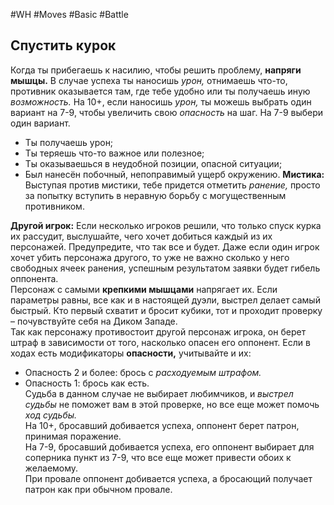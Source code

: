 #WH #Moves #Basic #Battle 

## Спустить курок  
Когда ты прибегаешь к насилию, чтобы решить проблему, **напряги  мышцы.** В случае успеха ты наносишь *урон,* отнимаешь что-то,  противник оказывается там, где тебе удобно или ты получаешь иную  *возможность.* На 10+, если наносишь *урон,* ты можешь выбрать один  вариант на 7-9, чтобы увеличить свою *опасность* на шаг. На 7-9 выбери  один вариант.  
- Ты получаешь урон;  
- Ты теряешь что-то важное или полезное;  
- Ты оказываешься в неудобной позиции, опасной ситуации;  
- Был нанесён побочный, непоправимый ущерб окружению. 
**Мистика:** Выступая против мистики, тебе придется отметить  *ранение,* просто за попытку вступить в неравную борьбу с  могущественным противником. 

**Другой игрок:** Если несколько игроков решили, что только спуск  курка их рассудит, выслушайте, чего хочет добиться каждый из их  персонажей. Предупредите, что так все и будет. Даже если один игрок  хочет убить персонажа другого, то уже не важно сколько у него  свободных ячеек ранения, успешным результатом заявки будет гибель  оппонента.  
Персонаж с самыми **крепкими мышцами** напрягает их. Если  параметры равны, все как и в настоящей дуэли, выстрел делает самый  быстрый. Кто первый схватит и бросит кубики, тот и проходит проверку  – почувствуйте себя на Диком Западе.  
Так как персонажу противостоит другой персонаж игрока, он берет  штраф в зависимости от того, насколько опасен его оппонент. Если в  ходах есть модификаторы **опасности,** учитывайте и их:  
- Опасность 2 и более: брось с *расходуемым штрафом.*  
- Опасность 1: брось как есть.  
Судьба в данном случае не выбирает любимчиков, и *выстрел судьбы*  не поможет вам в этой проверке, но все еще может помочь *ход судьбы.*  
На 10+, бросавший добивается успеха, оппонент берет патрон,  принимая поражение.  
На 7-9, бросавший добивается успеха, его оппонент выбирает для  соперника пункт из 7-9, что все еще может привести обоих к желаемому.  
При провале оппонент добивается успеха, а бросающий получает  патрон как при обычном провале.